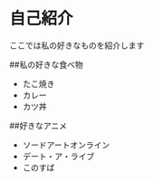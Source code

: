 # 自己紹介

ここでは私の好きなものを紹介します

##私の好きな食べ物

- たこ焼き
- カレー
- カツ丼

##好きなアニメ

- ソードアートオンライン
- デート・ア・ライブ
- このすば

